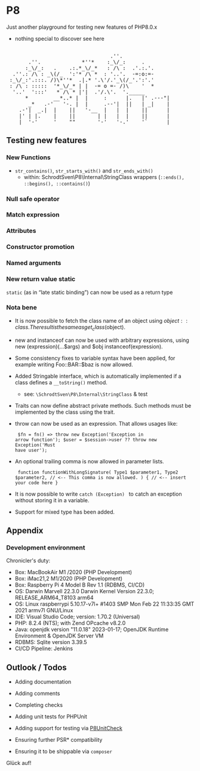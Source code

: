 # P8
Just another playground for testing new features of PHP8.0.x 
- nothing special to discover see here   

<pre>

                                 .''.
       .''.             *''*    :_\/_:     .
      :_\/_:   .    .:.*_\/_*   : /\ :  .'.:.'.
  .''.: /\ : _\(/_  ':'* /\ *  : '..'.  -=:o:=-
 :_\/_:'.:::. /)\*''*  .|.* '.\'/.'_\(/_'.':'.'
 : /\ : :::::  '*_\/_* | |  -= o =- /)\    '  *
  '..'  ':::'   * /\ * |'|  .'/.\'.  '._____
      *        __*..* |  |     :      |.   |' .---"|
       _*   .-'   '-. |  |     .--'|  ||   | _|    |
    .-'|  _.|  |    ||   '-__  |   |  |    ||      |
    |' | |.    |    ||       | |   |  |    ||      |
 ___|  '-'     '    ""       '-'   '-.'    '`      |____    
</pre>

## Testing new features

### New Functions

- <code>str_contains()</code>, <code>str_starts_with()</code> and <code>str_ends_with()</code> 
     - within: SchrodtSven\P8\Internal\StringClass wrappers (<code>::ends(), ::begins(), ::contains()</code>)


### Null safe operator

### Match expression

### Attributes

### Constructor promotion

### Named arguments

### New return value static

<code>static</code> (as in “late static binding”) can now be used as a return type

### Nota bene 



 - It is now possible to fetch the class name of an object using $object::class. The result is the same as get_class($object).

 - new and instanceof can now be used with arbitrary expressions, using new (expression)(...$args) and $obj instanceof(expression).

 - Some consistency fixes to variable syntax have been applied, for example writing Foo::BAR::$baz is now allowed.

 - Added Stringable interface, which is automatically implemented if a class defines a <code>__toString()</code> method.
    - see: <code>\SchrodtSven\P8\Internal\StringClass</code> & test

 - Traits can now define abstract private methods. Such methods must be implemented by the class using the trait.

 - throw can now be used as an expression. That allows usages like:<code><pre>
    $fn = fn() => throw new Exception('Exception in arrow function');
    $user = $session->user ?? throw new Exception('Must have user');
    </pre></code>

-  An optional trailing comma is now allowed in parameter lists.
<code><pre>
    function functionWithLongSignature(
       Type1 $parameter1,
       Type2 $parameter2, // <-- This comma is now allowed.
    ) 
    {
        // <-- insert your code here
    }
</pre></code>

- It is now possible to write <code>catch (Exception) </code> to catch an exception without storing it in a variable.

- Support for mixed type has been added.

## Appendix

### Development environment 

 Chronicler's duty: 

 - Box: MacBookAir M1 /2020 (PHP Development)
 - Box: iMac21,2 M1/2020 (PHP Development)
 - Box: Raspberry Pi 4 Model B Rev 1.1 (RDBMS, CI/CD)
 - OS: Darwin Marvell 22.3.0 Darwin Kernel Version 22.3.0; RELEASE_ARM64_T8103 arm64
 - OS: Linux raspberrypi 5.10.17-v7l+ #1403 SMP Mon Feb 22 11:33:35 GMT 2021 armv7l GNU/Linux
 - IDE: Visual Studio Code; version: 1.70.2 (Universal)
 - PHP: 8.2.4 (NTS); with Zend OPcache v8.2.0
 - Java: openjdk version "11.0.18" 2023-01-17; OpenJDK Runtime Environment  & OpenJDK Server VM
 - RDBMS: Sqlite version 3.39.5
 - CI/CD Pipeline: Jenkins 

## Outlook / Todos
 
  - Adding documentation 
  - Adding comments 
  - Completing checks
  - Adding unit tests for PHPUnit 
  - Adding support for testing via <a href="https://github.com/SchrodtSven/P8Unitcheck">P8UnitCheck</a>
  
  - Ensuring further PSR* compatibility
  - Ensuring it to be shippable via <code>composer</code>


 Glück auf! 
